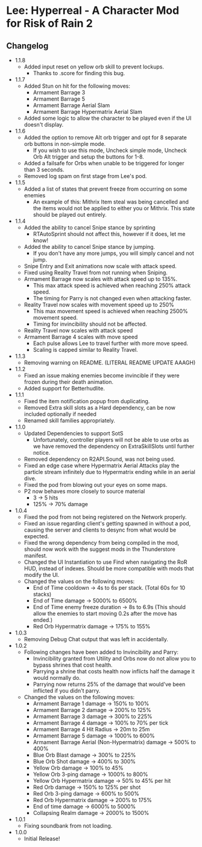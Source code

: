# Lee: Hyperreal - A Character Mod for Risk of Rain 2
## Changelog

- 1.1.8 
    - Added input reset on yellow orb skill to prevent lockups. 
        - Thanks to .score for finding this bug.
- 1.1.7
    - Added Stun on hit for the following moves:
        - Armament Barrage 3
        - Armament Barrage 5
        - Armament Barrage Aerial Slam
        - Armament Barrage Hypermatrix Aerial Slam
    - Added some logic to allow the character to be played even if the UI doesn't display.
- 1.1.6
    - Added the option to remove Alt orb trigger and opt for 8 separate orb buttons in non-simple mode.
        - If you wish to use this mode, Uncheck simple mode, Uncheck Orb Alt trigger and setup the buttons for 1-8.
    - Added a failsafe for Orbs when unable to be triggered for longer than 3 seconds. 
    - Removed log spam on first stage from Lee's pod.
- 1.1.5
    - Added a list of states that prevent freeze from occurring on some enemies
        - An example of this: Mithrix Item steal was being cancelled and the items would not be applied to either you or Mithrix. This state should be played out entirely.
- 1.1.4
    - Added the ability to cancel Snipe stance by sprinting 
        - RTAutoSprint should not affect this, however if it does, let me know!
    - Added the ability to cancel Snipe stance by jumping.
        - If you don't have any more jumps, you will simply cancel and not jump.
    - Snipe Entry and Exit animations now scale with attack speed.
    - Fixed using Reality Travel from not running when Sniping.
    - Armament Barrage now scales with attack speed up to 135%.
        - This max attack speed is achieved when reaching 250% attack speed.
        - The timing for Parry is not changed even when attacking faster.
    - Reality Travel now scales with movement speed up to 250%
        - This max movement speed is achieved when reaching 2500% movement speed.
        - Timing for invincibility should not be affected.
    - Reality Travel now scales with attack speed
    - Armament Barrage 4 scales with move speed
        - Each pulse allows Lee to travel further with more move speed.
        - Scaling is capped similar to Reality Travel.
- 1.1.3
    - Removing warning on README. (LITERAL README UPDATE AAAGH)
- 1.1.2
    - Fixed an issue making enemies become invincible if they were frozen during their death animation.
    - Added support for Betterhudlite.
- 1.1.1
    - Fixed the item notification popup from duplicating.
    - Removed Extra skill slots as a Hard dependency, can be now included optionally if needed
    - Renamed skill families appropriately.
- 1.1.0
    - Updated Dependencies to support SotS
        - Unfortunately, controller players will not be able to use orbs as we have removed the dependency on ExtraSkillSlots until further notice.
    - Removed dependency on R2API.Sound, was not being used.
    - Fixed an edge case where Hypermatrix Aerial Attacks play the particle stream infinitely due to Hypermatrix ending while in an aerial dive.
	- Fixed the pod from blowing out your eyes on some maps.
	- P2 now behaves more closely to source material
	    - 3 -> 5 hits 
        - 125% -> 70% damage
- 1.0.4
    - Fixed the pod from not being registered on the Network properly.
    - Fixed an issue regarding client's getting spawned in without a pod, causing the server and clients to desync from what would be expected.
    - Fixed the wrong dependency from being compiled in the mod, should now work with the suggest mods in the Thunderstore manifest.
    - Changed the UI Instantiation to use Find when navigating the RoR HUD, instead of indexes. Should be more compatible with mods that modify the UI.
    - Changed the values on the following moves:
        - End of Time cooldown -> 4s to 6s per stack. (Total 60s for 10 stacks)
        - End of Time damage -> 5000% to 6500%
        - End of Time enemy freeze duration -> 8s to 6.9s (This should allow the enemies to start moving 0.2s after the move has ended.)
        - Red Orb Hypermatrix damage -> 175% to 155%
- 1.0.3
    - Removing Debug Chat output that was left in accidentally.
- 1.0.2
    - Following changes have been added to Invincibility and Parry:
        - Invincibility granted from Utility and Orbs now do not allow you to bypass shrines that cost health.
        - Parrying a shrine that costs health now inflicts half the damage it would normally do. 
        - Parrying now returns 25% of the damage that would've been inflicted if you didn't parry.
    - Changed the values on the following moves:
        - Armament Barrage 1 damage -> 150% to 100%
        - Armament Barrage 2 damage -> 200% to 125%
        - Armament Barrage 3 damage -> 300% to 225%
        - Armament Barrage 4 damage -> 100% to 70% per tick
        - Armament Barrage 4 Hit Radius -> 20m to 25m
        - Armament Barrage 5 damage -> 1000% to 600%
        - Armament Barrage Aerial (Non-Hypermatrix) damage -> 500% to 400%
        - Blue Orb Blast damage -> 300% to 225%
        - Blue Orb Shot damage -> 400% to 300%
        - Yellow Orb damage -> 100% to 45%
        - Yellow Orb 3-ping damage -> 1000% to 800%
        - Yellow Orb Hypermatrix damage -> 50% to 45% per hit
        - Red Orb damage -> 150% to 125% per shot
        - Red Orb 3-ping damage -> 600% to 500%
        - Red Orb Hypermatrix damage -> 200% to 175%
        - End of time damage -> 6000% to 5000%
        - Collapsing Realm damage -> 2000% to 1500%
- 1.0.1
    - Fixing soundbank from not loading. 
- 1.0.0
    - Initial Release!
